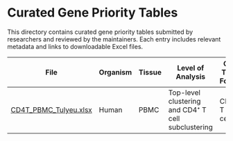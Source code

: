 # Curated Gene Priority Tables

This directory contains curated gene priority tables submitted by researchers and reviewed by the maintainers. Each entry includes relevant metadata and links to downloadable Excel files.

| File | Organism | Tissue | Level of Analysis | Cell Type Focus | Published | Citation |
|------|----------|--------|--------------------|------------------|-----------|----------|
| [CD4T_PBMC_Tulyeu.xlsx](CD4T_PBMC_Tulyeu.xlsx) | Human | PBMC | Top-level clustering and CD4⁺ T cell subclustering | CD4⁺ T cells | No | Tulyeu et al., J. Immunol. (2025) |

